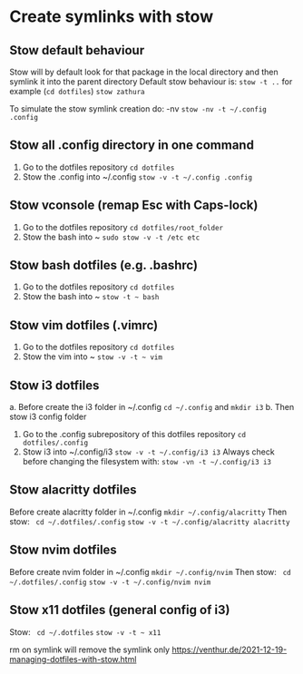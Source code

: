 # Create symlinks with stow

## Stow default behaviour
Stow will by default look for that package in the local directory and then symlink it into the parent directory
Default stow behaviour is: `stow -t ..`
for example (`cd dotfiles`)
`stow zathura`


To simulate the stow symlink creation do: -nv
`stow -nv -t ~/.config .config`

## Stow all .config directory in one command
1. Go to the dotfiles repository
`cd dotfiles`
2. Stow the .config into ~/.config
`stow -v -t ~/.config .config`

## Stow vconsole (remap Esc with Caps-lock)
1. Go to the dotfiles repository
`cd dotfiles/root_folder`
2. Stow the bash into ~
`sudo stow -v -t /etc etc`

## Stow bash dotfiles (e.g. .bashrc)
1. Go to the dotfiles repository
`cd dotfiles`
2. Stow the bash into ~
`stow -t ~ bash`

## Stow vim dotfiles (.vimrc)
1. Go to the dotfiles repository
`cd dotfiles`
2. Stow the vim into ~
`stow -v -t ~ vim`

## Stow i3 dotfiles
a. Before create the i3 folder in ~/.config
`cd ~/.config` and `mkdir i3`
b. Then stow i3 config folder
1. Go to the .config subrepository of this dotfiles repository
`cd dotfiles/.config`
2. Stow i3 into ~/.config/i3
`stow -v -t ~/.config/i3 i3`
Always check before changing the filesystem with:
`stow -vn -t ~/.config/i3 i3`

## Stow alacritty dotfiles
Before create alacritty folder in ~/.config
`mkdir ~/.config/alacritty`
Then stow:
` cd ~/.dotfiles/.config`
`stow -v -t ~/.config/alacritty alacritty`

## Stow nvim dotfiles
Before create nvim folder in ~/.config
`mkdir ~/.config/nvim`
Then stow:
` cd ~/.dotfiles/.config`
`stow -v -t ~/.config/nvim nvim`

## Stow x11 dotfiles (general config of i3)
Stow:
` cd ~/.dotfiles`
`stow -v -t ~ x11`

rm on symlink will remove the symlink only
https://venthur.de/2021-12-19-managing-dotfiles-with-stow.html
